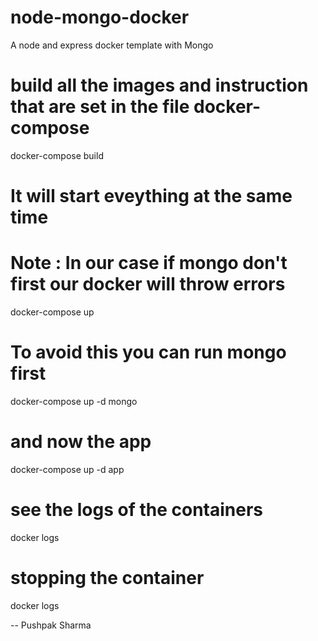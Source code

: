 # node-mongo-docker
A node and express docker template with Mongo


# build all the images and instruction that are set in the file docker-compose
docker-compose build 
# It will start eveything at the same time
# Note : In our case if mongo don't first our docker will throw errors
docker-compose up 
# To avoid this you can run mongo first 
docker-compose up -d mongo
# and now the app
docker-compose up -d app
# see the logs of the containers
docker logs <id of the container>
# stopping the container
docker logs <id of the container>

-- Pushpak Sharma